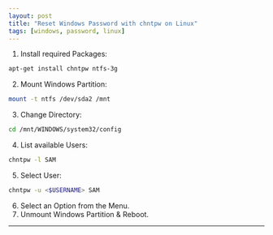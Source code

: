 ```yaml
---
layout: post
title: "Reset Windows Password with chntpw on Linux"
tags: [windows, password, linux]
---
```


1. Install required Packages:
```bash
apt-get install chntpw ntfs-3g
```
2. Mount Windows Partition:
```bash
mount -t ntfs /dev/sda2 /mnt
```
3. Change Directory:
```bash
cd /mnt/WINDOWS/system32/config
```
4. List available Users:
```bash
chntpw -l SAM
```
5. Select User:
```bash
chntpw -u <$USERNAME> SAM 
```
6. Select an Option from the Menu.
7. Unmount Windows Partition & Reboot.

---
